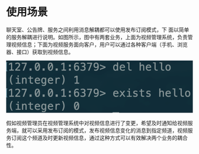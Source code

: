 # 使用场景

聊天室、公告牌、服务之间利用消息解耦都可以使用发布订阅模式，下 面以简单的服务解耦进行说明。如图所示，图中有两套业务，上面为视频管理系统，负责管理视频信息；下面为视频服务面向客户，用户可以通过各种客户端（手机、浏览器、接口）获取到视频信息。

![](../../.gitbook/assets/image%20%2824%29.png)

假如视频管理员在视频管理系统中对视频信息进行了变更，希望及时通知给视频服务端，就可以采用发布订阅的模式，发布视频信息变化的消息到指定频道，视频服务订阅这个频道及时更新视频信息，通过这种方式可以有效解决两个业务的耦合性。

